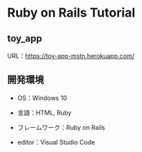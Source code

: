 # Ruby on Rails Tutorial

## toy_app

URL：https://toy-app-mstn.herokuapp.com/

## 開発環境

- OS：Windows 10

- 言語：HTML, Ruby

- フレームワーク：Ruby on Rails

- editor：Visual Studio Code
